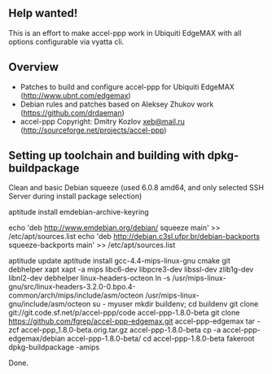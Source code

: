 Help wanted!
------------

This is an effort to make accel-ppp work in Ubiquiti EdgeMAX with all options configurable via vyatta cli.

Overview
--------

- Patches to build and configure accel-ppp for Ubiquiti EdgeMAX (http://www.ubnt.com/edgemax)
- Debian rules and patches based on Aleksey Zhukov work (https://github.com/drdaeman)
- accel-ppp Copyright: Dmitry Kozlov <xeb@mail.ru>  (http://sourceforge.net/projects/accel-ppp)

Setting up toolchain and building with dpkg-buildpackage
--------------------------------------------------------
Clean and basic Debian squeeze (used 6.0.8 amd64, and only selected SSH Server during install package selection)

aptitude install emdebian-archive-keyring

echo 'deb http://www.emdebian.org/debian/ squeeze main' >> /etc/apt/sources.list
echo 'deb http://debian.c3sl.ufpr.br/debian-backports squeeze-backports main' >> /etc/apt/sources.list

aptitude update
aptitude install gcc-4.4-mips-linux-gnu cmake git debhelper xapt
xapt -a mips libc6-dev libpcre3-dev libssl-dev zlib1g-dev libnl2-dev debhelper linux-headers-octeon
ln -s /usr/mips-linux-gnu/src/linux-headers-3.2.0-0.bpo.4-common/arch/mips/include/asm/octeon /usr/mips-linux-gnu/include/asm/octeon
su - myuser
mkdir buildenv; cd buildenv
git clone git://git.code.sf.net/p/accel-ppp/code accel-ppp-1.8.0-beta
git clone https://github.com/fgrep/accel-ppp-edgemax.git accel-ppp-edgemax
tar -zcf accel-ppp_1.8.0-beta.orig.tar.gz accel-ppp-1.8.0-beta
cp -a accel-ppp-edgemax/debian accel-ppp-1.8.0-beta/
cd accel-ppp-1.8.0-beta
fakeroot dpkg-buildpackage -amips

Done.
